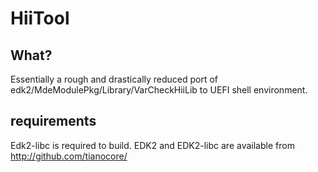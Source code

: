# HiiTool

## What?
Essentially a rough and drastically reduced port of edk2/MdeModulePkg/Library/VarCheckHiiLib to UEFI shell environment.

## requirements

Edk2-libc is required to build. EDK2 and EDK2-libc are available from http://github.com/tianocore/
